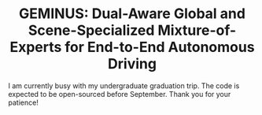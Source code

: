 <div align="center">  
  
# GEMINUS: Dual-Aware Global and Scene-Specialized Mixture-of-Experts for End-to-End Autonomous Driving
  
</div>

I am currently busy with my undergraduate graduation trip. The code is expected to be open-sourced before September. Thank you for your patience!
